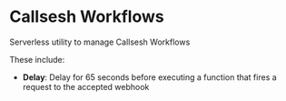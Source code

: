 # Callsesh Workflows

Serverless utility to manage Callsesh Workflows

These include:

- **Delay**: Delay for 65 seconds before executing a function that fires a request to the accepted webhook
